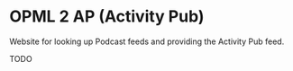 # OPML 2 AP (Activity Pub)

Website for looking up Podcast feeds and providing the Activity Pub feed.

TODO
